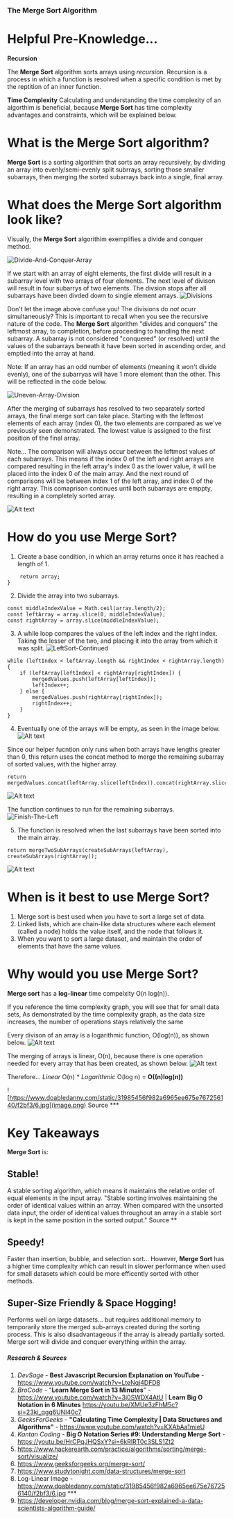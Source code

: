 ### The **Merge Sort** Algorithm


# Helpful Pre-Knowledge...
**Recursion**

The **Merge Sort** algorithm sorts arrays using *recursion*.  Recursion is a process in which a function is resolved when a specific condition is met by the reptition of an inner function.

**Time Complexity**
Calculating and understanding the time complexity of an algorthim is beneficial, because **Merge Sort** has time complexity advantages and constraints, which will be explained below.


# What is the **Merge Sort** algorithm?
**Merge Sort** is a sorting algorithim that sorts an array recursively, by dividing an array into evenly/semi-evenly split subrrays, sorting those smaller subarrays, then merging the sorted subarrays back into a single, final array.   


# What does the **Merge Sort** algorithm look like?
Visually, the **Merge Sort** algorithim exemplifies a divide and conquer method.  

![Divide-And-Conquer-Array](DnCArray.gif)

If we start with an array of eight elements, the first divide will result in a subarray level with two arrays of four elements.  The next level of divison will result in four subarrys of two elements.  The divsion stops after all subarrays have been divded down to single element arrays. 
![Divisions](<alldivisions copy.jpg>)

Don't let the image above confuse you! The divisions do *not* ocurr simultaneously?  This is important to recall when you see the recursive nature of the code. The **Merge Sort** algorithm "divides and conquers" the leftmost array, to completion, before proceeding to handling the next subarray.  A subarray is not considered "conquered" (or resolved) until the values of the subarrays beneath it have been sorted in ascending order, and emptied into the array at hand.

Note: If an array has an odd number of elements (meaning it won't divide evenly), one of the subarryas will have 1 more element than the other.  This will be reflected in the code below.

![Uneven-Array-Division](OddArray.gif)

After the merging of subarrays has resolved to two separately sorted arrays, the final merge sort can take place.  Starting with the leftmost elements of each array (index 0), the two elements are compared as we've previously seen demonstrated.  The lowest value is assigned to the first position of the final array. 

Note... The comparison will always occur between the leftmost values of each subarrays.  This means if the index 0 of the left and right arrays are compared resulting in the left array's index 0 as the lower value, it will be placed into the index 0 of the main array.  And the next round of comparisons will be between index 1 of the left array, and index 0 of the right array.  This comaprison continues until both subarrays are emppty, resulting in a completely sorted array. 

![Alt text](Final-Sorting.gif)
 

# How do you use **Merge Sort**?

1. Create a base condition, in which an array returns once it has reached a length of 1.
```if (array.length === 1) {
	return array;
}
```


2. Divide the array into two subarrays.
```
const middleIndexValue = Math.ceil(array.length/2);
const leftArray = array.slice(0, middleIndexValue);
const rightArray = array.slice(middleIndexValue);
```

3. A while loop compares the values of the left index and the right index.  Taking the lesser of the two, and placing it into the array from which it was split. 
![LeftSort-Continued](leftmostp2.gif)
```
while (leftIndex < leftArray.length && rightIndex < rightArray.length) {
	if (leftArray[leftIndex] < rightArray[rightIndex]) {
		mergedValues.push(leftArray[leftIndex]);
		leftIndex++;
	} else {
		mergedValues.push(rightArray[rightIndex]);
		rightIndex++;
	}
}
```


4. Eventually one of the arrays will be empty, as seen in the image below.
![Alt text](<Screenshot 2024-01-18 at 11.18.38 PM.png>)  


Since our helper fucntion only runs when both arrays have lengths greater than 0, this return uses the concat method to merge the remaining subarray of sorted values, with the higher array.
```
return mergedValues.concat(leftArray.slice(leftIndex)).concat(rightArray.slice(rightIndex));
```
![Alt text](mergeremainderarray.gif)


The function continues to run for the remaining subarrays.
![Finish-The-Left](leftmostp3.gif)


5. The function is resolved when the last subarrays have been sorted into the main array.
```
return mergeTwoSubArrays(createSubArrays(leftArray), createSubArrays(rightArray));
```
![Alt text](Final-Sorting-1.gif)


# When is it best to use **Merge Sort**?
1) Merge sort is best used when you have to sort a large set of data.
2) Linked lists, which are chain-like data structures where each element (called a node) holds the value itself, and the node that follows it.
3) When you want to sort a large dataset, and maintain the order of elements that have the same values.


# Why would you use **Merge Sort**?
**Merge sort** has a **log-linear** time compelxity O(n log(n)).  

If you reference the time complexity graph, you will see that for small data sets, As demonstrated by the time complexity graph, as the data size increases, the number of operations stays relatively the same

Every divison of an array is a logarithmic function, O(log(n)), as shown below.
![Alt text](alldivisions.jpg)

The merging of arrays is linear, O(n), because there is one operation needed for every array that has been created, as shown below.
![Alt text](<alldivisions merge.jpg>)

Therefore...
*Linear* O(n) * *Logarithmic* O(log n) = **O((n)log(n))**

![https://www.doabledanny.com/static/31985456f982a6965ee675e767256140/f2bf3/6.jpg](image.png) Source ***


# Key Takeaways

**Merge Sort** is:

## **Stable!**
A stable sorting algorithm, which means it maintains the relative order of equal elements in the input array. "Stable sorting involves maintaining the order of identical values within an array. When compared with the unsorted data input, the order of identical values throughout an array in a stable sort is kept in the same position in the sorted output." Source **

## **Speedy!**
Faster than insertion, bubble, and selection sort... However, **Merge Sort** has a higher time complexity which can result in slower performance when used for small datasets which could be more efficently sorted with other methods.

## **Super-Size Friendly & Space Hogging!**
Performs well on large datasets... but requires additional memory to temporarily store the merged sub-arrays created during the sorting process.  This is also disadvantageous if the array is already partially sorted.  Merge sort will divide and conquer everything within the array.

##### Research & Sources
1) *DevSage* - **Best Javascript Recursion Explanation on YouTube** - https://www.youtube.com/watch?v=LteNqj4DFD8
2) *BroCode* - "**Learn Merge Sort in 13 Minutes**" - https://www.youtube.com/watch?v=3j0SWDX4AtU | **Learn Big O Notation in 6 Minutes** https://youtu.be/XMUe3zFhM5c?si=23ki_qgq6UNI40c7
3) *GeeksForGeeks* - **"Calculating Time Complexity | Data Structures and Algorithms"** - https://www.youtube.com/watch?v=KXAbAa1mieU
4) *Kantan Coding* - **Big O Notation Series #9: Understanding Merge Sort** - https://youtu.be/HrCPqJHQSxY?si=6kRlRT0c3SLS1Zt2
5) https://www.hackerearth.com/practice/algorithms/sorting/merge-sort/visualize/
6) https://www.geeksforgeeks.org/merge-sort/
7) https://www.studytonight.com/data-structures/merge-sort
8) Log-Linear Image - https://www.doabledanny.com/static/31985456f982a6965ee675e767256140/f2bf3/6.jpg ***
9) https://developer.nvidia.com/blog/merge-sort-explained-a-data-scientists-algorithm-guide/
